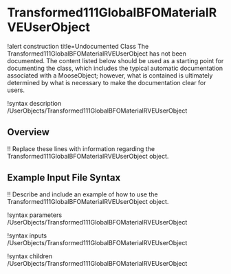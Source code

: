 # Transformed111GlobalBFOMaterialRVEUserObject

!alert construction title=Undocumented Class
The Transformed111GlobalBFOMaterialRVEUserObject has not been documented. The content listed below should be used as a starting point for
documenting the class, which includes the typical automatic documentation associated with a
MooseObject; however, what is contained is ultimately determined by what is necessary to make the
documentation clear for users.

!syntax description /UserObjects/Transformed111GlobalBFOMaterialRVEUserObject

## Overview

!! Replace these lines with information regarding the Transformed111GlobalBFOMaterialRVEUserObject object.

## Example Input File Syntax

!! Describe and include an example of how to use the Transformed111GlobalBFOMaterialRVEUserObject object.

!syntax parameters /UserObjects/Transformed111GlobalBFOMaterialRVEUserObject

!syntax inputs /UserObjects/Transformed111GlobalBFOMaterialRVEUserObject

!syntax children /UserObjects/Transformed111GlobalBFOMaterialRVEUserObject
